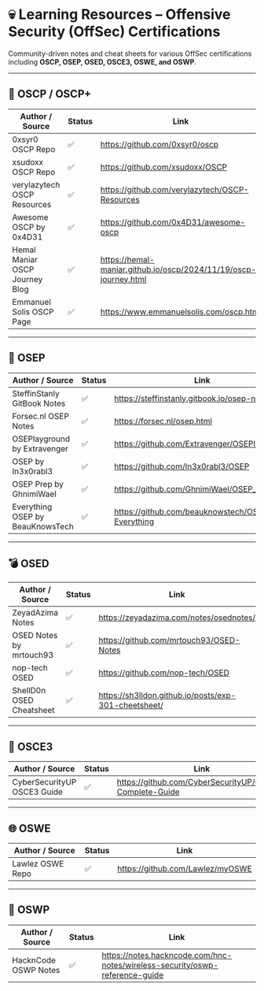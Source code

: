 # 💀 Learning Resources – Offensive Security (OffSec) Certifications

Community-driven notes and cheat sheets for various OffSec certifications including **OSCP, OSEP, OSED, OSCE3, OSWE, and OSWP**.

---

## 🚨 OSCP / OSCP+

| Author / Source                 | Status | Link                                                       |
|--------------------------------|--------|------------------------------------------------------------|
| 0xsyr0 OSCP Repo               | ✅     | https://github.com/0xsyr0/oscp                             |
| xsudoxx OSCP Repo              | ✅     | https://github.com/xsudoxx/OSCP                            |
| verylazytech OSCP Resources    | ✅     | https://github.com/verylazytech/OSCP-Resources             |
| Awesome OSCP by 0x4D31         | ✅     | https://github.com/0x4D31/awesome-oscp                     |
| Hemal Maniar OSCP Journey Blog | ✅     | https://hemal-maniar.github.io/oscp/2024/11/19/oscp-journey.html |
| Emmanuel Solis OSCP Page       | ✅     | https://www.emmanuelsolis.com/oscp.html                    |

---

## 🧬 OSEP

| Author / Source                  | Status | Link                                                       |
|----------------------------------|--------|------------------------------------------------------------|
| SteffinStanly GitBook Notes     | ✅     | https://steffinstanly.gitbook.io/osep-notes               |
| Forsec.nl OSEP Notes            | ✅     | https://forsec.nl/osep.html                                |
| OSEPlayground by Extravenger    | ✅     | https://github.com/Extravenger/OSEPlayground              |
| OSEP by In3x0rabl3              | ✅     | https://github.com/In3x0rabl3/OSEP                        |
| OSEP Prep by GhnimiWael         | ✅     | https://github.com/GhnimiWael/OSEP_Prep                   |
| Everything OSEP by BeauKnowsTech| ✅     | https://github.com/beauknowstech/OSEP-Everything          |

---

## 💣 OSED

| Author / Source               | Status | Link                                                       |
|------------------------------|--------|------------------------------------------------------------|
| ZeyadAzima Notes             | ✅     | https://zeyadazima.com/notes/osednotes/                   |
| OSED Notes by mrtouch93      | ✅     | https://github.com/mrtouch93/OSED-Notes                   |
| nop-tech OSED                | ✅     | https://github.com/nop-tech/OSED                          |
| ShellD0n OSED Cheatsheet     | ✅     | https://sh3lldon.github.io/posts/exp-301-cheetsheet/      |

---

## 🔐 OSCE3

| Author / Source                   | Status | Link                                                       |
|----------------------------------|--------|------------------------------------------------------------|
| CyberSecurityUP OSCE3 Guide      | ✅     | https://github.com/CyberSecurityUP/OSCE3-Complete-Guide    |

---

## 🌐 OSWE

| Author / Source     | Status | Link                                                       |
|---------------------|--------|------------------------------------------------------------|
| Lawlez OSWE Repo    | ✅     | https://github.com/Lawlez/myOSWE                          |

---

## 📡 OSWP

| Author / Source     | Status | Link                                                       |
|---------------------|--------|------------------------------------------------------------|
| HacknCode OSWP Notes| ✅     | https://notes.hackncode.com/hnc-notes/wireless-security/oswp-reference-guide |
